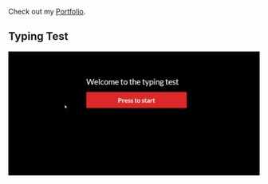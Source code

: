 Check out my [Portfolio](https://winjitn.github.io/portfolio).

## Typing Test

![](img/typingtest.gif)
